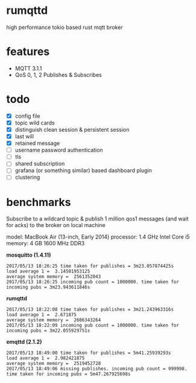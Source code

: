 # rumqttd
high performance tokio based rust mqtt broker

# features

* MQTT 3.1.1
* QoS 0, 1, 2 Publishes & Subscribes



# todo

- [X] config file
- [X] topic wild cards
- [X] distinguish clean session & persistent session
- [X] last will
- [X] retained message
- [ ] username password authentication
- [ ] tls
- [ ] shared subscription
- [ ] grafana (or something similar) based dashboard plugin
- [ ] clustering

# benchmarks

Subscribe to a wildcard topic & publish 1 million qos1 messages (and wait for acks)
to the broker on local machine

model: MacBook Air (13-inch, Early 2014)
processor: 1.4 GHz Intel Core i5
memory: 4 GB 1600 MHz DDR3

**mosquitto (1.4.11)**

```
2017/05/13 18:26:25 time taken for publishes = 3m23.057874425s
load average 1 =  3.14501953125
average system memory =  2561352043
2017/05/13 18:26:25 incoming pub count = 1000000. time taken for incoming pubs = 3m23.943611846s
```

**rumqttd**

```
2017/05/13 18:22:08 time taken for publishes = 3m21.243963316s
load average 1 =  2.671875
average system memory =  2606343264
2017/05/13 18:22:09 incoming pub count = 1000000. time taken for incoming pubs = 3m22.055929751s
```

**emqttd (2.1.2)**

```
2017/05/13 18:49:00 time taken for publishes = 5m41.25939293s
load average 1 =  2.982421875
average system memory =  2519452728
2017/05/13 18:49:06 missing publishes. incoming pub count = 999998. time taken for incoming pubs = 5m47.267925698s
```


